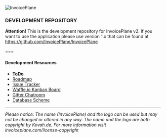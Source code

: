 ![InvoicePlane](http://invoiceplane.com/content/logo/PNG/logo_300x150.png)

### DEVELOPMENT REPOSITORY

**Attention!** This is the development repository for InvoicePlane v2.
If you want to use the application please use version 1.x that can be found at https://github.com/InvoicePlane/InvoicePlane

===

#### Development Resources

* [**ToDo**](https://github.com/InvoicePlane/InvoicePlane-v2/wiki/ToDo)
* [Roadmap](https://github.com/InvoicePlane/InvoicePlane-v2/wiki/Roadmap)
* [Issue Tracker](https://github.com/InvoicePlane/InvoicePlane-v2/issues)
* [Waffle.io Kanban Board](https://waffle.io/InvoicePlane/InvoicePlane-v2)
* [Gitter Chatroom](https://gitter.im/InvoicePlane/InvoicePlane-v2)
* [Database Scheme](https://my.vertabelo.com/public-model-view/FTM7kwegMsV99IGYK5h804p1wvrFzBEZFYvtAvCeOpLps1CsXLc4vRDyC4gpgR1C)
  
---
  
*Please notice: The name (InvoicePlane) and the logo can be used but may not be changed or altered in any way.
The name and the logo are both copyright by Kovah.de. For more information visit invoiceplane.com/license-copyright*

